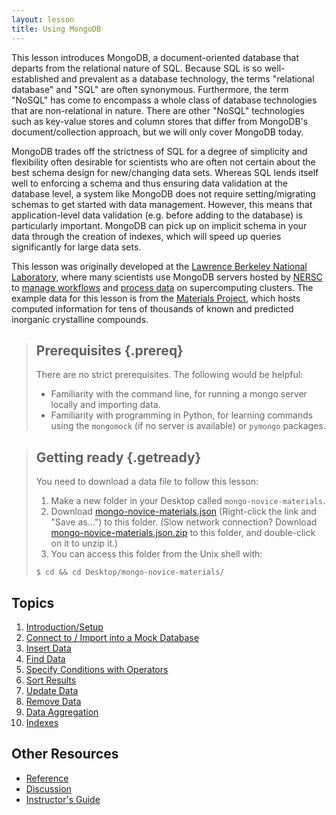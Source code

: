 ```yaml
---
layout: lesson
title: Using MongoDB
---
```


This lesson introduces MongoDB, a document-oriented database that departs from
the relational nature of SQL. Because SQL is so well-established and prevalent
as a database technology, the terms "relational database" and "SQL" are often
synonymous. Furthermore, the term "NoSQL" has come to encompass a whole class
of database technologies that are non-relational in nature. There are other
"NoSQL" technologies such as key-value stores and column stores that differ
from MongoDB's document/collection approach, but we will only cover MongoDB
today.

MongoDB trades off the strictness of SQL for a degree of simplicity and
flexibility often desirable for scientists who are often not certain about the
best schema design for new/changing data sets. Whereas SQL lends itself well to
enforcing a schema and thus ensuring data validation at the database level, a
system like MongoDB does not require setting/migrating schemas to get started
with data management. However, this means that application-level data
validation (e.g. before adding to the database) is particularly
important. MongoDB can pick up on implicit schema in your data through the
creation of indexes, which will speed up queries significantly for large data
sets.

This lesson was originally developed at the
[Lawrence Berkeley National Laboratory](http://lbl.gov), where many scientists
use MongoDB servers hosted by [NERSC](http://nersc.gov) to
[manage workflows](https://pythonhosted.org/FireWorks/) and
[process data](https://pythonhosted.org/pymatgen-db/) on supercomputing
clusters. The example data for this lesson is from the
[Materials Project](https://materialsproject.org), which hosts computed
information for tens of thousands of known and predicted inorganic crystalline
compounds.

> ## Prerequisites {.prereq}
>
> There are no strict prerequisites. The following would be helpful:
>
> * Familiarity with the command line, for running a mongo server locally and importing data.
> * Familiarity with programming in Python, for learning commands using the `mongomock` (if no server is available) or `pymongo` packages.

> ## Getting ready {.getready}
>
> You need to download a data file to follow this lesson:
>
> 1. Make a new folder in your Desktop called `mongo-novice-materials`.
> 2. Download [mongo-novice-materials.json](./data/mongo-novice-materials.json) (Right-click the link and "Save as...") to this folder. (Slow network connection? Download [mongo-novice-materials.json.zip](./data/mongo-novice-materials.json.zip) to this folder, and double-click on it to unzip it.)
> 3. You can access this folder from the Unix shell with:
>
> ~~~ {.input}
> $ cd && cd Desktop/mongo-novice-materials/
> ~~~

## Topics

1.  [Introduction/Setup](01-intro.html)
2.  [Connect to / Import into a Mock Database](02-mockconn.html)
3.  [Insert Data](03-insert.html)
4.  [Find Data](04-find.html)
5.  [Specify Conditions with Operators](05-operators.html)
6.  [Sort Results](06-sort.html)
7.  [Update Data](07-update.html)
8.  [Remove Data](08-remove.html)
9.  [Data Aggregation](09-aggregate.html)
10. [Indexes](10-indexes.html)

## Other Resources

*   [Reference](reference.html)
*   [Discussion](discussion.html)
*   [Instructor's Guide](instructors.html)

